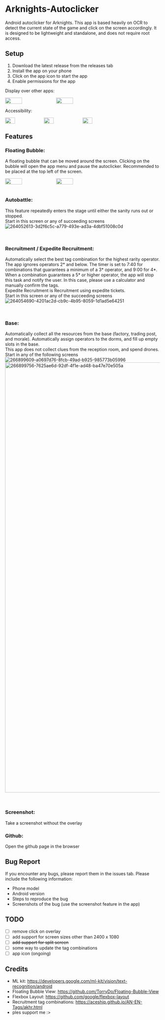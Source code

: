 # Arknights-Autoclicker
Android autoclicker for Arknights.
This app is based heavily on OCR to detect the current state of the game and click on the screen accordingly.
It is designed to be lightweight and standalone, and does not require root access.

## Setup
1. Download the latest release from the releases tab
2. Install the app on your phone
3. Click on the app icon to start the app
4. Enable permissions for the app


Display over other apps:
<div style="display: flex; flex-direction: row;">
    <img src="https://github.com/qwerttyuiiop1/Arknights-Autoclicker/assets/64955571/573b8b71-16cf-4d3b-8827-0bda2a69b3ff" style="width: 33%;">
    <img src="https://github.com/qwerttyuiiop1/Arknights-Autoclicker/assets/64955571/cf498de3-beb6-43b5-8d29-ae9316f88167" style="width: 33%;">
</div>

Accessibility:
<div style="display: flex; flex-direction: row;">
    <img src="https://github.com/qwerttyuiiop1/Arknights-Autoclicker/assets/64955571/9e4b4a68-cf30-4891-baeb-6dc88df250ea" style="width: 25%;">
    <img src="https://github.com/qwerttyuiiop1/Arknights-Autoclicker/assets/64955571/2f22293a-8051-4dd3-a8d3-f326007a6bd2" style="width: 25%;">
    <img src="https://github.com/qwerttyuiiop1/Arknights-Autoclicker/assets/64955571/e65efa9e-abb4-4f63-9a57-fe913675d937" style="width: 25%;">
</div>

## Features
### Floating Bubble:
A floating bubble that can be moved around the screen. 
Clicking on the bubble will open the app menu and pause the autoclicker.
Recommended to be placed at the top left of the screen.
<div style="display: flex; flex-direction: row;">
    <img src="https://github.com/qwerttyuiiop1/Arknights-Autoclicker/assets/64955571/836df156-d491-4a13-93d7-e283f6fabcf1" style="width: 33%;">
    <img src="https://github.com/qwerttyuiiop1/Arknights-Autoclicker/assets/64955571/8419bd6f-93f7-4faf-a4a0-617a469ac8d7" style="width: 33%;">
</div>

<br/>

### Autobattle: 
This feature repeatedly enters the stage until either the sanity runs out or stopped.
<br/>
Start in this screen or any of succeeding screens
![264052613-3d2f6c5c-a779-493e-ad3a-4dbf51008c0d](https://github.com/qwerttyuiiop1/Arknights-Autoclicker/assets/64955571/b2c16a61-3715-481f-9eb2-fb674f634bc9)

<br/>

### Recruitment / Expedite Recruitment: 
Automatically select the best tag combination for the highest rarity operator.
The app ignores operators 2* and below. The timer is set to 7:40 for combinations that guarantees a
minimum of a 3* operator, and 9:00 for 4*. <br/>
When a combination guarantees a 5* or higher operator, the app will stop this task and notify the user.
In this case, please use a calculator and manually confirm the tags. <br/>
Expedite Recruitment is Recruitment using expedite tickets.
<br/>
Start in this screen or any of the succeeding screens
![264054690-4201ac2d-cb9c-4b95-8059-1d1ad5e64251](https://github.com/qwerttyuiiop1/Arknights-Autoclicker/assets/64955571/3bec3132-30b0-4ed6-b8c0-db6cd41ae3dc)

<br/>

### Base: 
Automatically collect all the resources from the base (factory, trading post, and morale).
Automatically assign operators to the dorms, and fill up empty slots in the base. <br/>
This app does not collect clues from the reception room, and spend drones.
<br/>
Start in any of the following screens
![266899609-a0697d76-8fcb-49ad-b925-985773b05996](https://github.com/qwerttyuiiop1/Arknights-Autoclicker/assets/64955571/5dfc128a-bb48-4f41-9269-7d28d8575a22)
<img width="1402" alt="266899756-7625ae6d-92df-4f1e-ad48-ba47e70e505a" src="https://github.com/qwerttyuiiop1/Arknights-Autoclicker/assets/64955571/ab0ad942-6f75-4735-b709-6b27e28b3309">

<br/>

### Screenshot: 
Take a screenshot without the overlay
### Github: 
Open the github page in the browser

## Bug Report
If you encounter any bugs, please report them in the issues tab. Please include the following information:
* Phone model
* Android version
* Steps to reproduce the bug
* Screenshots of the bug (use the screenshot feature in the app)

## TODO
- [ ] remove click on overlay
- [ ] add support for screen sizes other than 2400 x 1080
- [ ] ~~add support for split screen~~
- [ ] some way to update the tag combinations
- [ ] app icon (ongoing)

## Credits
* ML kit: https://developers.google.com/ml-kit/vision/text-recognition/android
* Floating Bubble View: https://github.com/TorryDo/Floating-Bubble-View
* Flexbox Layout: https://github.com/google/flexbox-layout
* Recruitment tag combinations: https://aceship.github.io/AN-EN-Tags/akhr.html
* ples support me :>
